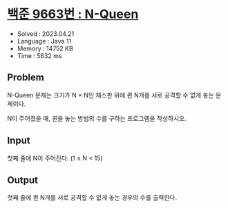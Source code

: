 # [백준 9663번 : N-Queen](https://www.acmicpc.net/problem/9663)

- Solved : 2023.04.21
- Language : Java 11
- Memory : 14752 KB
- Time : 5632 ms

## Problem
N-Queen 문제는 크기가 N × N인 체스판 위에 퀸 N개를 서로 공격할 수 없게 놓는 문제이다.

N이 주어졌을 때, 퀸을 놓는 방법의 수를 구하는 프로그램을 작성하시오.

## Input
첫째 줄에 N이 주어진다. (1 ≤ N < 15)

## Output
첫째 줄에 퀸 N개를 서로 공격할 수 없게 놓는 경우의 수를 출력한다.